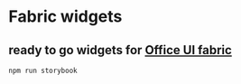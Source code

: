 # Fabric widgets

## ready to go widgets for [Office UI fabric](https://dev.office.com/fabric#/components)


```
npm run storybook
```